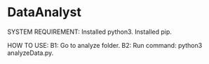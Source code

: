 # DataAnalyst

SYSTEM REQUIREMENT:
	Installed python3.
	Installed pip.

HOW TO USE:
	B1: Go to analyze folder.
    B2: Run command: python3 analyzeData.py.